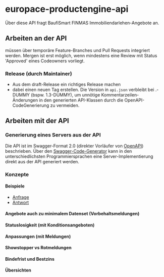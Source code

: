 # europace-productengine-api

Über diese API fragt BaufiSmart FINMAS Immobiliendarlehen-Angebote an.

## Arbeiten an der API

müssen über temporäre Feature-Branches und Pull Requests integriert werden. 
Mergen ist erst möglich, wenn mindestens eine Review mit Status 'Approved' eines Codeowners vorliegt.

### Release (durch Maintainer)

* Aus dem draft-Release ein richtiges Release machen
* dabei einen neuen Tag erstellen. Die Version in `api.json` verbleibt bei <major>.<minor>-DUMMY (bspw. 1.3-DUMMY), 
um unnötige Kommentarzeilen-Änderungen in den generierten API-Klassen durch die OpenAPI-CodeGenerierung zu vermeiden.

## Arbeiten mit der API

### Generierung eines Servers aus der API

Die API ist im Swagger-Format 2.0 (direkter Vorläufer von [OpenAPI](https://www.openapis.org/)) beschrieben. Über den [Swagger-Code-Generator](https://github.com/swagger-api/swagger-codegen) kann in den unterschiedlichsten Programmiersprachen eine Server-Implementierung direkt aus der API generiert werden.

### Konzepte

#### Beispiele

* [Anfrage](beispiele/anfrage.json)
* [Antwort](beispiele/antwort.json)

#### Angebote auch zu minimalem Datenset (Vorbehaltsmeldungen)

#### Statuslosigkeit (mit Konditionsangeboten)

#### Anpassungen (mit Meldungen)

#### Showstopper vs Rotmeldungen

#### Bindefrist und Bestzins

#### Übersichten
